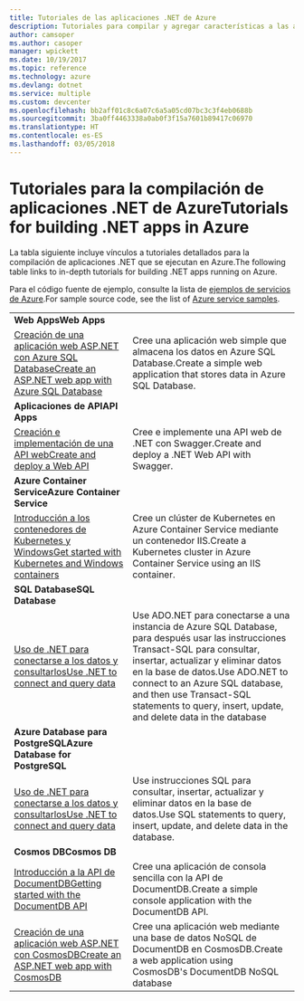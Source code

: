 ```yaml
---
title: Tutoriales de las aplicaciones .NET de Azure
description: Tutoriales para compilar y agregar características a las aplicaciones .NET web y móviles con servicios de Azure.
author: camsoper
ms.author: casoper
manager: wpickett
ms.date: 10/19/2017
ms.topic: reference
ms.technology: azure
ms.devlang: dotnet
ms.service: multiple
ms.custom: devcenter
ms.openlocfilehash: bb2aff01c8c6a07c6a5a05cd07bc3c3f4eb0688b
ms.sourcegitcommit: 3ba0ff4463338a0ab0f3f15a7601b89417c06970
ms.translationtype: HT
ms.contentlocale: es-ES
ms.lasthandoff: 03/05/2018
---
```

# <a name="tutorials-for-building-net-apps-in-azure"></a><span data-ttu-id="5e19e-103">Tutoriales para la compilación de aplicaciones .NET de Azure</span><span class="sxs-lookup"><span data-stu-id="5e19e-103">Tutorials for building .NET apps in Azure</span></span>

<span data-ttu-id="5e19e-104">La tabla siguiente incluye vínculos a tutoriales detallados para la compilación de aplicaciones .NET que se ejecutan en Azure.</span><span class="sxs-lookup"><span data-stu-id="5e19e-104">The following table links to in-depth tutorials for building .NET apps running on Azure.</span></span>

<span data-ttu-id="5e19e-105">Para el código fuente de ejemplo, consulte la lista de [ejemplos de servicios de Azure](https://azure.microsoft.com/resources/samples/?platform=dotnet).</span><span class="sxs-lookup"><span data-stu-id="5e19e-105">For sample source code, see the list of [Azure service samples](https://azure.microsoft.com/resources/samples/?platform=dotnet).</span></span>

| | |
|---|---|
| <span data-ttu-id="5e19e-106">**Web Apps**</span><span class="sxs-lookup"><span data-stu-id="5e19e-106">**Web Apps**</span></span>||
| <span data-ttu-id="5e19e-107">[Creación de una aplicación web ASP.NET con Azure SQL Database][1]</span><span class="sxs-lookup"><span data-stu-id="5e19e-107">[Create an ASP.NET web app with Azure SQL Database][1]</span></span> | <span data-ttu-id="5e19e-108">Cree una aplicación web simple que almacena los datos en Azure SQL Database.</span><span class="sxs-lookup"><span data-stu-id="5e19e-108">Create a simple web application that stores data in Azure SQL Database.</span></span> | 
| <span data-ttu-id="5e19e-109">**Aplicaciones de API**</span><span class="sxs-lookup"><span data-stu-id="5e19e-109">**API Apps**</span></span>||
| <span data-ttu-id="5e19e-110">[Creación e implementación de una API web][3]</span><span class="sxs-lookup"><span data-stu-id="5e19e-110">[Create and deploy a Web API][3]</span></span> | <span data-ttu-id="5e19e-111">Cree e implemente una API web de .NET con Swagger.</span><span class="sxs-lookup"><span data-stu-id="5e19e-111">Create and deploy a .NET Web API with Swagger.</span></span> | 
| <span data-ttu-id="5e19e-112">**Azure Container Service**</span><span class="sxs-lookup"><span data-stu-id="5e19e-112">**Azure Container Service**</span></span> ||
| <span data-ttu-id="5e19e-113">[Introducción a los contenedores de Kubernetes y Windows][4]</span><span class="sxs-lookup"><span data-stu-id="5e19e-113">[Get started with Kubernetes and Windows containers][4]</span></span> | <span data-ttu-id="5e19e-114">Cree un clúster de Kubernetes en Azure Container Service mediante un contenedor IIS.</span><span class="sxs-lookup"><span data-stu-id="5e19e-114">Create a Kubernetes cluster in Azure Container Service using an IIS container.</span></span>
| <span data-ttu-id="5e19e-115">**SQL Database**</span><span class="sxs-lookup"><span data-stu-id="5e19e-115">**SQL Database**</span></span> ||
| <span data-ttu-id="5e19e-116">[Uso de .NET para conectarse a los datos y consultarlos][5]</span><span class="sxs-lookup"><span data-stu-id="5e19e-116">[Use .NET to connect and query data][5]</span></span> | <span data-ttu-id="5e19e-117">Use ADO.NET para conectarse a una instancia de Azure SQL Database, para después usar las instrucciones Transact-SQL para consultar, insertar, actualizar y eliminar datos en la base de datos.</span><span class="sxs-lookup"><span data-stu-id="5e19e-117">Use ADO.NET to connect to an Azure SQL database, and then use Transact-SQL statements to query, insert, update, and delete data in the database</span></span> | 
| <span data-ttu-id="5e19e-118">**Azure Database para PostgreSQL**</span><span class="sxs-lookup"><span data-stu-id="5e19e-118">**Azure Database for PostgreSQL**</span></span> ||
| <span data-ttu-id="5e19e-119">[Uso de .NET para conectarse a los datos y consultarlos][6]</span><span class="sxs-lookup"><span data-stu-id="5e19e-119">[Use .NET to connect and query data][6]</span></span> | <span data-ttu-id="5e19e-120">Use instrucciones SQL para consultar, insertar, actualizar y eliminar datos en la base de datos.</span><span class="sxs-lookup"><span data-stu-id="5e19e-120">Use SQL statements to query, insert, update, and delete data in the database.</span></span> | 
| <span data-ttu-id="5e19e-121">**Cosmos DB**</span><span class="sxs-lookup"><span data-stu-id="5e19e-121">**Cosmos DB**</span></span> ||
| <span data-ttu-id="5e19e-122">[Introducción a la API de DocumentDB][7]</span><span class="sxs-lookup"><span data-stu-id="5e19e-122">[Getting started with the DocumentDB API][7]</span></span> | <span data-ttu-id="5e19e-123">Cree una aplicación de consola sencilla con la API de DocumentDB.</span><span class="sxs-lookup"><span data-stu-id="5e19e-123">Create a simple console application with the DocumentDB API.</span></span> | 
| <span data-ttu-id="5e19e-124">[Creación de una aplicación web ASP.NET con CosmosDB][8]</span><span class="sxs-lookup"><span data-stu-id="5e19e-124">[Create an ASP.NET web app with CosmosDB][8]</span></span> | <span data-ttu-id="5e19e-125">Cree una aplicación web mediante una base de datos NoSQL de DocumentDB en CosmosDB.</span><span class="sxs-lookup"><span data-stu-id="5e19e-125">Create a web application using CosmosDB's DocumentDB NoSQL database</span></span> | 

[1]: /azure/app-service-web/app-service-web-tutorial-dotnet-sqldatabase
[2]: /azure/documentdb/documentdb-dotnet-application
[3]: /azure/app-service-api/app-service-api-dotnet-get-started
[4]: /azure/container-service/container-service-kubernetes-windows-walkthrough
[5]: /azure/sql-database/sql-database-connect-query-dotnet
[6]: /azure/postgresql/connect-csharp
[7]: /azure/cosmos-db/documentdb-dotnetcore-get-started
[8]: /azure/cosmos-db/documentdb-dotnet-application
